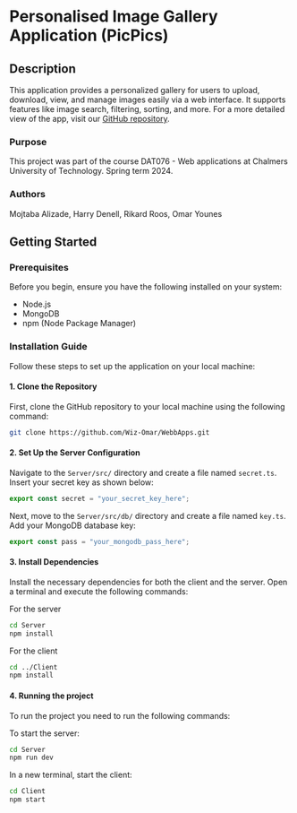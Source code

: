 # Personalised Image Gallery Application (PicPics)

## Description
This application provides a personalized gallery for users to upload, download, view, and manage images easily via a web interface. It supports features like image search, filtering, sorting, and more. For a more detailed view of the app, visit our [GitHub repository](https://github.com/Wiz-Omar/WebbApps).

### Purpose
This project was part of the course DAT076 - Web applications at Chalmers University of Technology. Spring term 2024.

### Authors
Mojtaba Alizade, Harry Denell, Rikard Roos, Omar Younes

## Getting Started

### Prerequisites
Before you begin, ensure you have the following installed on your system:
- Node.js
- MongoDB
- npm (Node Package Manager)

### Installation Guide

Follow these steps to set up the application on your local machine:

#### 1. Clone the Repository
First, clone the GitHub repository to your local machine using the following command:
```bash
git clone https://github.com/Wiz-Omar/WebbApps.git
```

#### 2. Set Up the Server Configuration
Navigate to the `Server/src/` directory and create a file named `secret.ts`. Insert your secret key as shown below:
```typescript
export const secret = "your_secret_key_here";
```

Next, move to the `Server/src/db/` directory and create a file named `key.ts`. Add your MongoDB database key:
```typescript
export const pass = "your_mongodb_pass_here";
```

#### 3. Install Dependencies
Install the necessary dependencies for both the client and the server. Open a terminal and execute the following commands:

For the server
```bash
cd Server
npm install
```

For the client
```bash
cd ../Client
npm install
```

#### 4. Running the project
To run the project you need to run the following commands:

To start the server:
```bash
cd Server
npm run dev
```

In a new terminal, start the client:
```bash
cd Client
npm start
```
